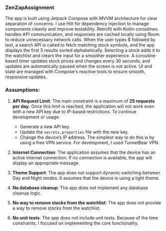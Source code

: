 ### ZenZapAssignment
The app is built using Jetpack Compose with MVVM architecture for clear separation of concerns.
I use Hilt for dependency injection to manage components cleanly and improve testability. 
Retrofit with Kotlin coroutines handles API communication, and responses are cached locally using
Room to reduce unnecessary network calls. When the user types $ followed by text,
a search API is called to fetch matching stock symbols, and the app displays the first 5 results
sorted alphabetically. Selecting a stock adds it to the watchlist and clears the input for a
smoother experience. A coroutine-based timer updates stock prices and changes every 30 seconds,
and updates are automatically paused when the screen is not active. UI and state are managed
with Compose's reactive tools to ensure smooth, responsive updates.

### Assumptions:

1. **API Request Limit**:
   The main constraint is a maximum of **25 requests per day.** Once this limit is reached,
   the application will not work even with a new API key due to IP-based restrictions.
   To continue development or usage:

    * Generate a new API key.
    * Update the `secrets.properties` file with the new key.
    * Change the device’s IP address.
      The simplest way to do this is by using a free VPN service. For development, I used TunnelBear VPN.

2. **Internet Connection**:
   The application assumes that the device has an active internet connection. If no connection is available,
   the app will display an appropriate message.

3. **Theme Support**:
   The app does not support dynamic switching between Day and Night modes.
   It assumes that the device is using a light theme.

4. **No database cleanup**:
   The app does not implement any database cleanup logic. 

5. **No way to remove stocks from the watchlist**:
   The app does not provide a way to remove stocks from the watchlist.

6. **No unit tests**:
   The app does not include unit tests. Because of the time constraints, I focused on implementing the core functionality.

